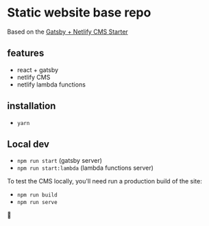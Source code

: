 # Static website base repo

Based on the [Gatsby + Netlify CMS Starter](https://github.com/AustinGreen/gatsby-starter-netlify-cms)

## features

* react + gatsby
* netlify CMS
* netlify lambda functions

## installation

* `yarn`

## Local dev

* `npm run start` (gatsby server)
* `npm run start:lambda` (lambda functions server)

To test the CMS locally, you'll need run a production build of the site:

* `npm run build`
* `npm run serve`

🤘
